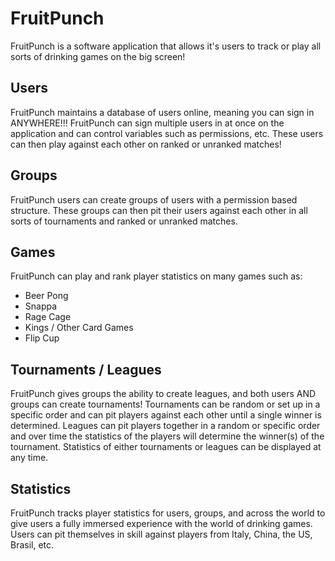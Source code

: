 # FruitPunch
FruitPunch is a software application that allows it's users to track or play all sorts of drinking games on the big screen!

## Users
FruitPunch maintains a database of users online, meaning you can sign in ANYWHERE!!! FruitPunch can sign multiple users in at once on the application and can control variables such as permissions, etc. These users can then play against each other on ranked or unranked matches!

## Groups
FruitPunch users can create groups of users with a permission based structure. These groups can then pit their users against each other in all sorts of tournaments and ranked or unranked matches.

## Games
FruitPunch can play and rank player statistics on many games such as:
 * Beer Pong
 * Snappa
 * Rage Cage
 * Kings / Other Card Games
 * Flip Cup

## Tournaments / Leagues
FruitPunch gives groups the ability to create leagues, and both users AND groups can create tournaments! Tournaments can be random or set up in a specific order and can pit players against each other until a single winner is determined. Leagues can pit players together in a random or specific order and over time the statistics of the players will determine the winner(s) of the tournament. Statistics of either tournaments or leagues can be displayed at any time.

## Statistics
FruitPunch tracks player statistics for users, groups, and across the world to give users a fully immersed experience with the world of drinking games. Users can pit themselves in skill against players from Italy, China, the US, Brasil, etc.
